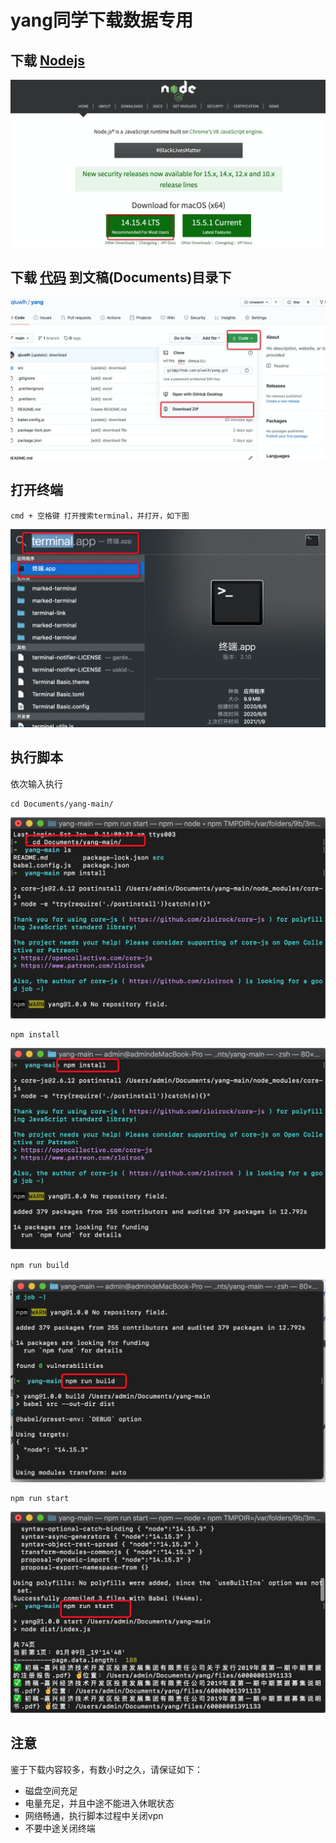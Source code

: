 # yang同学下载数据专用
## 下载 [Nodejs](https://nodejs.org/en)
![avatar](./public/node.png)

## 下载 [代码](https://github.com/qluwlh/yang) 到文稿(Documents)目录下
![avatar](./public/1610188723692_986F62DA-D13D-4CE5-A79D-E466E96EBC05.png)
## 打开终端
```shell
cmd + 空格键 打开搜索terminal，并打开，如下图
```
![avatar](./public/1610188431991_B8C6E0C7-B473-4694-A1C2-23BF5DC18460.png)
## 执行脚本
依次输入执行
```shell
cd Documents/yang-main/
```
![avatar](./public/cd.png)
```shell
npm install
```
![avatar](./public/install.png)
```shell
npm run build
```
![avatar](./public/build.png)
```shell
npm run start
```
![avatar](./public/start.png)

## 注意
鉴于下载内容较多，有数小时之久，请保证如下：
* 磁盘空间充足
* 电量充足，并且中途不能进入休眠状态
* 网络畅通，执行脚本过程中关闭vpn
* 不要中途关闭终端
  